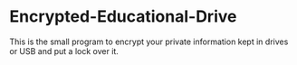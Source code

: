 # Encrypted-Educational-Drive
This is the small program to encrypt your private information kept in drives or USB and put a lock over it.

